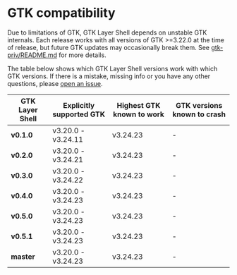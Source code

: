 # GTK compatibility
Due to limitations of GTK, GTK Layer Shell depends on unstable GTK internals. Each release works with all versions of GTK >=3.22.0 at the time of release, but future GTK updates may occasionally break them. See [gtk-priv/README.md](gtk-priv/README.md) for more details.

The table below shows which GTK Layer Shell versions work with which GTK versions. If there is a mistake, missing info or you have any other questions, please [open an issue](https://github.com/wmww/gtk-layer-shell/issues).

| GTK Layer Shell | Explicitly supported GTK | Highest GTK known to work | GTK versions known to crash |
|---|---|---|---|
| __v0.1.0__ | v3.20.0 - v3.24.11 | v3.24.23 | - |
| __v0.2.0__ | v3.20.0 - v3.24.21 | v3.24.23 | - |
| __v0.3.0__ | v3.20.0 - v3.24.22 | v3.24.23 | - |
| __v0.4.0__ | v3.20.0 - v3.24.23 | v3.24.23 | - |
| __v0.5.0__ | v3.20.0 - v3.24.23 | v3.24.23 | - |
| __v0.5.1__ | v3.20.0 - v3.24.23 | v3.24.23 | - |
| __master__ | v3.20.0 - v3.24.23 | v3.24.23 | - |

